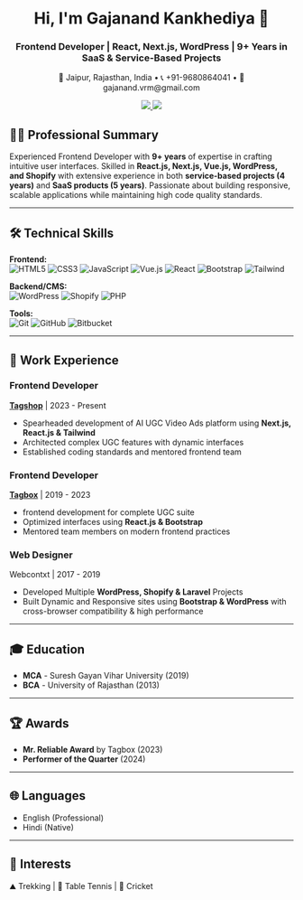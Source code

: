 <h1 align="center">Hi, I'm Gajanand Kankhediya 👋</h1>
<h3 align="center">Frontend Developer | React, Next.js, WordPress | 9+ Years in SaaS & Service-Based Projects</h3>

<p align="center">
  📍 Jaipur, Rajasthan, India • 📞 +91-9680864041 • 📧 gajanand.vrm@gmail.com  
</p>

<p align="center">
  <a href="https://www.linkedin.com/in/gajanandkankhediya/" target="_blank">
    <img src="https://img.shields.io/badge/LinkedIn-blue?logo=linkedin&style=for-the-badge" />
  </a>
  <a href="https://gajanand.vercel.app/" target="_blank">
    <img src="https://img.shields.io/badge/Portfolio-Visit-lightgrey?style=for-the-badge&logo=vercel" />
  </a>
</p>



## 👨‍💻 Professional Summary  
Experienced Frontend Developer with **9+ years** of expertise in crafting intuitive user interfaces. Skilled in **React.js, Next.js, Vue.js, WordPress, and Shopify** with extensive experience in both **service-based projects (4 years)** and **SaaS products (5 years)**. Passionate about building responsive, scalable applications while maintaining high code quality standards.

---

## 🛠 Technical Skills  

**Frontend:**  
![HTML5](https://img.shields.io/badge/HTML5-E34F26?style=flat&logo=html5&logoColor=white)
![CSS3](https://img.shields.io/badge/CSS3-1572B6?style=flat&logo=css3&logoColor=white)
![JavaScript](https://img.shields.io/badge/JavaScript-F7DF1E?style=flat&logo=javascript&logoColor=black)
![Vue.js](https://img.shields.io/badge/TypeScript.js-3178c6?style=flat&logo=typescript&logoColor=white)
![React](https://img.shields.io/badge/React-61DAFB?style=flat&logo=react&logoColor=black)
![Bootstrap](https://img.shields.io/badge/Bootstrap-7952B3?style=flat&logo=bootstrap&logoColor=white)
![Tailwind](https://img.shields.io/badge/Tailwind_CSS-38B2AC?style=flat&logo=tailwind-css&logoColor=white)

**Backend/CMS:**  
![WordPress](https://img.shields.io/badge/WordPress-000000?style=flat&logo=wordpress&logoColor=white)
![Shopify](https://img.shields.io/badge/Shopify-7AB55C?style=flat&logo=shopify&logoColor=white)
![PHP](https://img.shields.io/badge/PHP-777BB4?style=flat&logo=php&logoColor=white)

**Tools:**  
![Git](https://img.shields.io/badge/Git-F05032?style=flat&logo=git&logoColor=white)
![GitHub](https://img.shields.io/badge/GitHub-181717?style=flat&logo=github&logoColor=white)
![Bitbucket](https://img.shields.io/badge/Bitbucket-0052CC?style=flat&logo=bitbucket&logoColor=white)

---

## 🚀 Work Experience  

### **Frontend Developer**  
**[Tagshop](https://tagshop.ai)** | 2023 - Present  
- Spearheaded development of AI UGC Video Ads platform using **Next.js, React.js & Tailwind**  
- Architected complex UGC features with dynamic interfaces  
- Established coding standards and mentored frontend team  

### **Frontend Developer**  
**[Tagbox](https://tagbox.com)** | 2019 - 2023  
- frontend development for complete UGC suite  
- Optimized interfaces using **React.js & Bootstrap**  
- Mentored team members on modern frontend practices  

### **Web Designer**  
Webcontxt | 2017 - 2019  
- Developed Multiple **WordPress, Shopify & Laravel** Projects  
- Built Dynamic and Responsive sites using **Bootstrap & WordPress** with cross-browser compatibility & high performance

---

## 🎓 Education  
- **MCA** - Suresh Gayan Vihar University (2019)  
- **BCA** - University of Rajasthan (2013)  

---

## 🏆 Awards  
- **Mr. Reliable Award** by Tagbox (2023)  
- **Performer of the Quarter** (2024)  

---

## 🌐 Languages  
- English (Professional)  
- Hindi (Native)  

---

## 🎯 Interests  
⛰️ Trekking | 🏓 Table Tennis | 🏏 Cricket  

